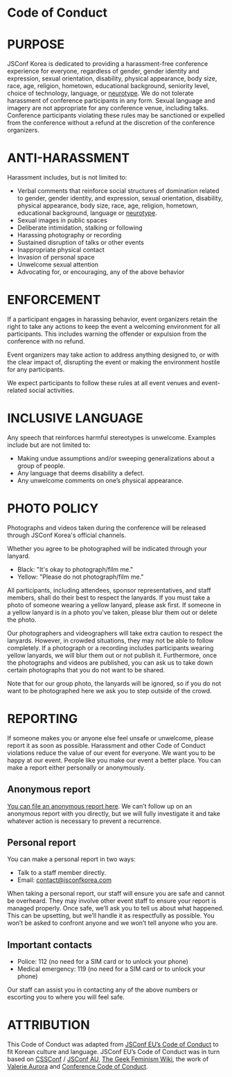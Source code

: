 # Code of Conduct

# PURPOSE

JSConf Korea is dedicated to providing a harassment-free conference experience for everyone, regardless of gender, gender identity and expression, sexual orientation, disability, physical appearance, body size, race, age, religion, hometown, educational background, seniority level, choice of technology, language, or [neurotype](https://en.wikiversity.org/wiki/The_Neurodiversity_Movement/Section_1:_The_Basics). We do not tolerate harassment of conference participants in any form. Sexual language and imagery are not appropriate for any conference venue, including talks. Conference participants violating these rules may be sanctioned or expelled from the conference without a refund at the discretion of the conference organizers.

# ANTI-HARASSMENT

Harassment includes, but is not limited to:

- Verbal comments that reinforce social structures of domination related to gender, gender identity, and expression, sexual orientation, disability, physical appearance, body size, race, age, religion, hometown, educational background, language or [neurotype](https://en.wikiversity.org/wiki/The_Neurodiversity_Movement/Section_1:_The_Basics).
- Sexual images in public spaces
- Deliberate intimidation, stalking or following
- Harassing photography or recording
- Sustained disruption of talks or other events
- Inappropriate physical contact
- Invasion of personal space
- Unwelcome sexual attention
- Advocating for, or encouraging, any of the above behavior

# ENFORCEMENT

If a participant engages in harassing behavior, event organizers retain the right to take any actions to keep the event a welcoming environment for all participants. This includes warning the offender or expulsion from the conference with no refund.

Event organizers may take action to address anything designed to, or with the clear impact of, disrupting the event or making the environment hostile for any participants.

We expect participants to follow these rules at all event venues and event-related social activities.

# INCLUSIVE LANGUAGE

Any speech that reinforces harmful stereotypes is unwelcome. Examples include but are not limited to:

- Making undue assumptions and/or sweeping generalizations about a group of people.
- Any language that deems disability a defect.
- Any unwelcome comments on one’s physical appearance.

# PHOTO POLICY

Photographs and videos taken during the conference will be released through JSConf Korea's official channels.

Whether you agree to be photographed will be indicated through your lanyard.

- Black: "It's okay to photograph/film me."
- Yellow: "Please do not photograph/film me."

All participants, including attendees, sponsor representatives, and staff members, shall do their best to respect the lanyards. If you must take a photo of someone wearing a yellow lanyard, please ask first. If someone in a yellow lanyard is in a photo you've taken, please blur them out or delete the photo.

Our photographers and videographers will take extra caution to respect the lanyards. However, in crowded situations, they may not be able to follow completely. If a photograph or a recording includes participants wearing yellow lanyards, we will blur them out or not publish it. Furthermore, once the photographs and videos are published, you can ask us to take down certain photographs that you do not want to be shared.

Note that for our group photo, the lanyards will be ignored, so if you do not want to be photographed here we ask you to step outside of the crowd.

# REPORTING

If someone makes you or anyone else feel unsafe or unwelcome, please report it as soon as possible. Harassment and other Code of Conduct violations reduce the value of our event for everyone. We want you to be happy at our event. People like you make our event a better place. You can make a report either personally or anonymously.

## Anonymous report

[You can file an anonymous report here](https://jsconfkorea.com/report/). We can’t follow up on an anonymous report with you directly, but we will fully investigate it and take whatever action is necessary to prevent a recurrence.

## Personal report

You can make a personal report in two ways:

- Talk to a staff member directly.
- Email: [contact@jsconfkorea.com](mailto:contact@jsconfkorea.com)

When taking a personal report, our staff will ensure you are safe and cannot be overheard. They may involve other event staff to ensure your report is managed properly. Once safe, we’ll ask you to tell us about what happened. This can be upsetting, but we’ll handle it as respectfully as possible. You won’t be asked to confront anyone and we won’t tell anyone who you are.

## Important contacts

- Police: 112 (no need for a SIM card or to unlock your phone)
- Medical emergency: 119 (no need for a SIM card or to unlock your phone)

Our staff can assist you in contacting any of the above numbers or escorting you to where you will feel safe.

# ATTRIBUTION

This Code of Conduct was adapted from [JSConf EU’s Code of Conduct](https://2019.jsconf.eu/code-of-conduct/) to fit Korean culture and language. JSConf EU’s Code of Conduct was in turn based on [CSSConf](https://2019.cssconf.eu/code-of-conduct/) / [JSConf AU](http://jsconfau.com/), [The Geek Feminism Wiki](https://geekfeminism.wikia.org/wiki/Diversity_statement), the work of [Valerie Aurora](https://frameshiftconsulting.com/code-of-conduct-training/) and [Conference Code of Conduct](https://confcodeofconduct.com/).
